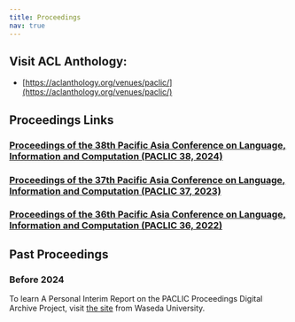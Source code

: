 ```yaml
---
title: Proceedings
nav: true
---
```

## Visit ACL Anthology:
- [https://aclanthology.org/venues/paclic/](https://aclanthology.org/venues/paclic/)

## Proceedings Links
  
### [Proceedings of the 38th Pacific Asia Conference on Language, Information and Computation (PACLIC 38, 2024)]()

### [Proceedings of the 37th Pacific Asia Conference on Language, Information and Computation (PACLIC 37, 2023)]()

### [Proceedings of the 36th Pacific Asia Conference on Language, Information and Computation (PACLIC 36, 2022)]()

## Past Proceedings
### Before 2024
To learn A Personal Interim Report on the PACLIC Proceedings Digital Archive Project, visit [the site](https://github.com/evanwill/workshop-template/blob/main/README.md) from Waseda University.



